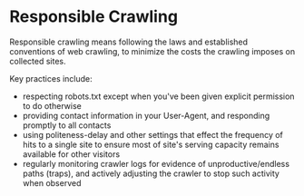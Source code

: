 # Responsible Crawling

Responsible crawling means following the laws and established
conventions of web crawling, to minimize the costs the crawling imposes
on collected sites.

Key practices include:

-   respecting robots.txt except when you've been given explicit
    permission to do otherwise
-   providing contact information in your User-Agent, and responding
    promptly to all contacts
-   using politeness-delay and other settings that effect the frequency
    of hits to a single site to ensure most of site's serving capacity
    remains available for other visitors
-   regularly monitoring crawler logs for evidence of
    unproductive/endless paths (traps), and actively adjusting the
    crawler to stop such activity when observed
